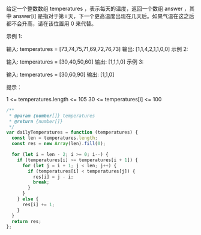 <!-- @format -->

###

给定一个整数数组 temperatures ，表示每天的温度，返回一个数组 answer ，其中 answer[i] 是指对于第 i 天，下一个更高温度出现在几天后。如果气温在这之后都不会升高，请在该位置用 0 来代替。

示例 1:

输入: temperatures = [73,74,75,71,69,72,76,73]
输出: [1,1,4,2,1,1,0,0]
示例 2:

输入: temperatures = [30,40,50,60]
输出: [1,1,1,0]
示例 3:

输入: temperatures = [30,60,90]
输出: [1,1,0]

提示：

1 <= temperatures.length <= 105
30 <= temperatures[i] <= 100

```js
/**
 * @param {number[]} temperatures
 * @return {number[]}
 */
var dailyTemperatures = function (temperatures) {
  const len = temperatures.length;
  const res = new Array(len).fill(0);

  for (let i = len - 2; i >= 0; i--) {
    if (temperatures[i] >= temperatures[i + 1]) {
      for (let j = i + 1; j < len; j++) {
        if (temperatures[i] < temperatures[j]) {
          res[i] = j - i;
          break;
        }
      }
    } else {
      res[i] += 1;
    }
  }
  return res;
};
```
